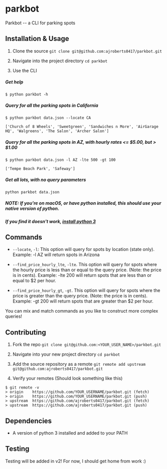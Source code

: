 # parkbot
Parkbot -- a CLI for parking spots

## Installation & Usage
1. Clone the source
`git clone git@github.com:ajroberts0417/parkbot.git`

2. Navigate into the project directory
`cd parkbot`

3. Use the CLI

##### Get help
`$ python parkbot -h`

##### Query for all the parking spots in California
```
$ python parkbot data.json --locate CA

['Church of 8 Wheels', 'Sweetgreen', 'Sandwiches n More', 'AirGarage HQ', 'Walgreens', 'The Salon', 'Archer Salon']
```

##### Query for all the parking spots in AZ, with hourly rates <= $5.00, but > $1.00
```
$ python parkbot data.json -l AZ -lte 500 -gt 100

['Tempe Beach Park', 'Safeway']
```

##### Get all lots, with no query parameters
`python parkbot data.json`

##### NOTE: If you're on macOS, or have python installed, this should use your native version of python.
##### If you find it doesn't work, [install python 3](https://www.codecademy.com/articles/install-python3)

## Commands
- `--locate`, `-l`: This option will query for spots by location (state only). Example: -l AZ will return spots in Arizona

- `--find_price_hourly_lte`, `-lte`. This option will query for spots where the hourly price is less than or equal to the query price. (Note: the price is in cents). Example: -lte 200 will return spots that are less than or equal to $2 per hour.

- `--find_price_hourly_gt`, `-gt`. This option will query for spots where the price is greater than the query price. (Note: the price is in cents). Example: -gt 200 will return spots that are greater than $2 per hour.

You can mix and match commands as you like to construct more complex queries!

## Contributing
1. Fork the repo
`git clone git@github.com:<YOUR_USER_NAME>/parkbot.git`

2. Navigate into your new project directory
`cd parkbot`

3. Add the source repository as a remote
`git remote add upstream git@github.com:ajroberts0417/parkbot.git`

4. Verify your remotes
(Should look something like this)
```
$ git remote -v
> origin    https://github.com/YOUR_USERNAME/parkbot.git (fetch)
> origin    https://github.com/YOUR_USERNAME/parkbot.git (push)
> upstream  https://github.com/ajroberts0417/parkbot.git (fetch)
> upstream  https://github.com/ajroberts0417/parkbot.git (push)
```

## Dependencies
- A version of python 3 installed and added to your PATH

## Testing

Testing will be added in v2! For now, I should get home from work :)

